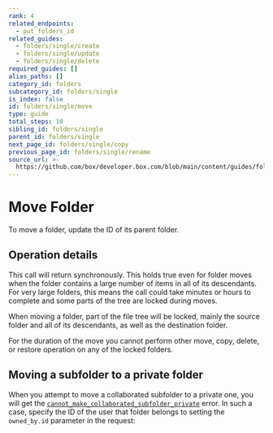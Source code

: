 ```yaml
---
rank: 4
related_endpoints:
  - put_folders_id
related_guides:
  - folders/single/create
  - folders/single/update
  - folders/single/delete
required_guides: []
alias_paths: []
category_id: folders
subcategory_id: folders/single
is_index: false
id: folders/single/move
type: guide
total_steps: 10
sibling_id: folders/single
parent_id: folders/single
next_page_id: folders/single/copy
previous_page_id: folders/single/rename
source_url: >-
  https://github.com/box/developer.box.com/blob/main/content/guides/folders/single/move.md
---
```

# Move Folder

To move a folder, update the ID of its parent folder.

<Samples id='put_folders_id' variant='move' >

</Samples>

## Operation details

<!-- markdownlint-disable line-length -->

This call will return synchronously. This holds true even
for folder moves when the folder contains a large number
of items in all of its descendants. For very large
folders, this means the call could take
minutes or hours to complete and
some parts of the tree are locked during moves.

When moving a folder, part of the file tree will
be locked, mainly the source folder and all of its descendants,
as well as the destination folder.

For the duration of the move you cannot perform
other move, copy, delete, or restore operation
on any of the locked folders.

## Moving a subfolder to a private folder

When you attempt to move a collaborated subfolder
to a private one, you will get the [`cannot_make_collaborated_subfolder_private`](../../api-calls/permissions-and-errors/common-errors.md#400-bad-request) error.
In such a case, specify the ID of the user that folder
belongs to setting the `owned_by.id` parameter in the request:

<Samples id='put_folders_id' variant='move_private' >

</Samples>